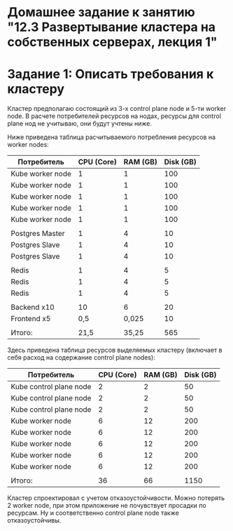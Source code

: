 # Домашнее задание к занятию "12.3 Развертывание кластера на собственных серверах, лекция 1"

# Задание 1: Описать требования к кластеру

Кластер предполагаю состоящий из 3-х control plane node и 5-ти worker node. В расчете потребителей ресурсов на нодах, ресурсы для control plane нод не учитываю, они будут учтены ниже.

Ниже приведена таблица расчитываемого потребления ресурсов на worker nodes:

| Потребитель | CPU (Core) | RAM (GB) | Disk (GB) |
| ---------|-------|----------|----------|
| Kube worker node | 1 | 1 | 100 |
| Kube worker node | 1 | 1 | 100 |
| Kube worker node | 1 | 1 | 100 |
| Kube worker node | 1 | 1 | 100 |
| Kube worker node | 1 | 1 | 100 |
|  |   |   |   |
| Postgres Master | 1 | 4 | 10 |
| Postgres Slave | 1 | 4 | 10 |
| Postgres Slave | 1 | 4 | 10 |
|  |   |   |   |
| Redis | 1 | 4 | 5 |
| Redis | 1 | 4 | 5 |
| Redis | 1 | 4 | 5 |
|  |   |   |   |
| Backend х10 | 10 | 6 | 20 |
| Frontend х5 | 0,5 | 0,025 | 10 |
|  |   |   |   |
| Итого: | 21,5  | 35,25  |  565 |

Здесь приведена таблица ресурсов выделяемых кластеру (включает в себя расход на содержание control plane nodes):

| Потребитель | CPU (Core) | RAM (GB) | Disk (GB) |
| ---------|-------|----------|----------|
| Kube control plane node | 2 | 2 | 50 |
| Kube control plane node | 2 | 2 | 50 |
| Kube control plane node | 2 | 2 | 50 |
| Kube worker node | 6 | 12 | 200 |
| Kube worker node | 6 | 12 | 200 |
| Kube worker node | 6 | 12 | 200 |
| Kube worker node | 6 | 12 | 200 |
| Kube worker node | 6 | 12 | 200 |
|  |   |   |   |
| Итого: | 36  | 66  |  1150 |

Кластер спроектировал с учетом отказоустойчивости. Можно потерять 2  worker node, при этом приложение не почувствует просадки по ресурсам. Ну и соответственно control plane node также отказоустойчивы.